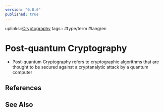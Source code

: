```yaml
---
version: "0.0.0"
published: true
---
```

uplinks::[Cryptography](./Cryptography.md)
tags:: #type/term #lang/en 
# Post-quantum Cryptography
- Post-quantum Cryptography refers to cryptographic algorithms that are thought to be secured against a cryptanalytic attack by a quantum computer
## References

## See Also
